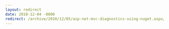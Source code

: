 ```yaml
---
layout: redirect
date: 2010-12-04 -0800
redirect: /archive/2010/12/05/asp-net-mvc-diagnostics-using-nuget.aspx/
---
```

